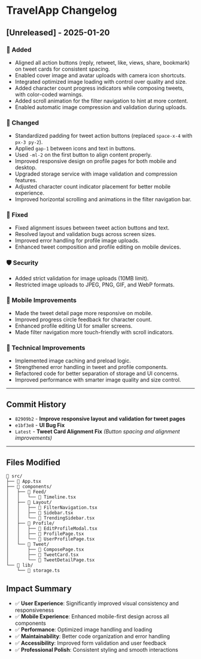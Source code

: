 # TravelApp Changelog

## [Unreleased] - 2025-01-20

### 🎨 Added
- Aligned all action buttons (reply, retweet, like, views, share, bookmark) on tweet cards for consistent spacing.
- Enabled cover image and avatar uploads with camera icon shortcuts.
- Integrated optimized image loading with control over quality and size.
- Added character count progress indicators while composing tweets, with color-coded warnings.
- Added scroll animation for the filter navigation to hint at more content.
- Enabled automatic image compression and validation during uploads.

### 🔧 Changed
- Standardized padding for tweet action buttons (replaced `space-x-4` with `px-3 py-2`).
- Applied `gap-1` between icons and text in buttons.
- Used `-ml-2` on the first button to align content properly.
- Improved responsive design on profile pages for both mobile and desktop.
- Upgraded storage service with image validation and compression features.
- Adjusted character count indicator placement for better mobile experience.
- Improved horizontal scrolling and animations in the filter navigation bar.

### 🐛 Fixed
- Fixed alignment issues between tweet action buttons and text.
- Resolved layout and validation bugs across screen sizes.
- Improved error handling for profile image uploads.
- Enhanced tweet composition and profile editing on mobile devices.

### 🛡️ Security
- Added strict validation for image uploads (10MB limit).
- Restricted image uploads to JPEG, PNG, GIF, and WebP formats.

### 📱 Mobile Improvements
- Made the tweet detail page more responsive on mobile.
- Improved progress circle feedback for character count.
- Enhanced profile editing UI for smaller screens.
- Made filter navigation more touch-friendly with scroll indicators.

### 🔄 Technical Improvements
- Implemented image caching and preload logic.
- Strengthened error handling in tweet and profile components.
- Refactored code for better separation of storage and UI concerns.
- Improved performance with smarter image quality and size control.

---

## Commit History
- `82909b2` - **Improve responsive layout and validation for tweet pages**
- `e1bf3e8` - **UI Bug Fix**
- `Latest` - **Tweet Card Alignment Fix** *(Button spacing and alignment improvements)*

---

## Files Modified
```
📁 src/
├── 📄 App.tsx
├── 📁 components/
│   ├── 📁 Feed/
│   │   └── 📄 Timeline.tsx
│   ├── 📁 Layout/
│   │   ├── 📄 FilterNavigation.tsx
│   │   ├── 📄 Sidebar.tsx
│   │   └── 📄 TrendingSidebar.tsx
│   ├── 📁 Profile/
│   │   ├── 📄 EditProfileModal.tsx
│   │   ├── 📄 ProfilePage.tsx
│   │   └── 📄 UserProfilePage.tsx
│   └── 📁 Tweet/
│       ├── 📄 ComposePage.tsx
│       ├── 📄 TweetCard.tsx
│       └── 📄 TweetDetailPage.tsx
└── 📁 lib/
    └── 📄 storage.ts
```

## Impact Summary
- ✅ **User Experience**: Significantly improved visual consistency and responsiveness
- ✅ **Mobile Experience**: Enhanced mobile-first design across all components  
- ✅ **Performance**: Optimized image handling and loading
- ✅ **Maintainability**: Better code organization and error handling
- ✅ **Accessibility**: Improved form validation and user feedback
- ✅ **Professional Polish**: Consistent styling and smooth interactions 